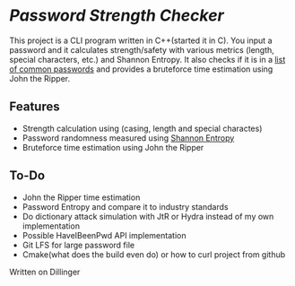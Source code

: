 # _Password Strength Checker_


This project is a CLI program written in C++(started it in C). You input a password and it calculates strength/safety with various metrics (length, special characters, etc.) and Shannon Entropy. It also checks if it is in a [list of common passwords](https://github.com/danielmiessler/SecLists/blob/master/Passwords/Common-Credentials/Pwdb_top-10000000.txt) and provides a bruteforce time estimation using John the Ripper.


## Features

- Strength calculation using (casing, length and special charactes)
- Password randomness measured using [Shannon Entropy](https://en.wikipedia.org/wiki/Entropy_(information_theory)) 
- Bruteforce time estimation using John the Ripper

## To-Do

 - John the Ripper time estimation
 - Password Entropy and compare it to industry standards
 - Do dictionary attack simulation with JtR or Hydra instead of my own implementation
 - Possible HaveIBeenPwd API implementation
 - Git LFS for large password file
 - Cmake(what does the build even do) or how to curl project from github

Written on Dillinger
